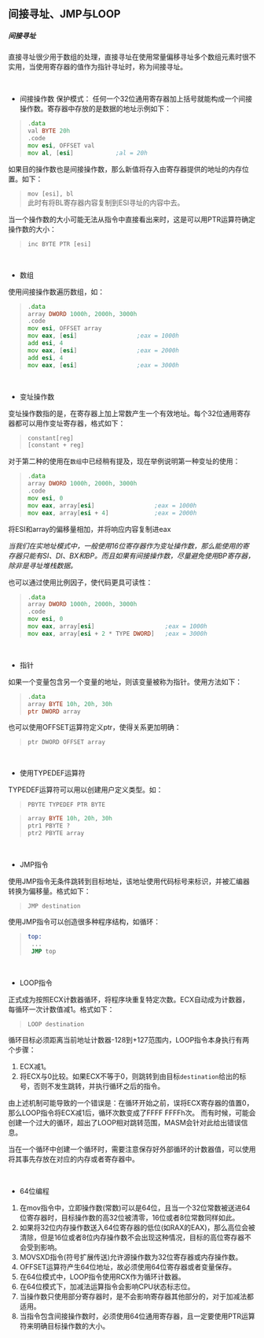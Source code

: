 ## 间接寻址、JMP与LOOP

##### 间接寻址

直接寻址很少用于数组的处理，直接寻址在使用常量偏移寻址多个数组元素时很不实用，当使用寄存器的值作为指针寻址时，称为间接寻址。

&emsp;

* 间接操作数
保护模式： 任何一个32位通用寄存器加上括号就能构成一个间接操作数。寄存器中存放的是数据的地址示例如下：

>```asm
> .data
> val BYTE 20h
> .code 
> mov esi, OFFSET val
> mov al, [esi]            ;al = 20h
> ```

如果目的操作数也是间接操作数，那么新值将存入由寄存器提供的地址的内存位置。如下：
>`mov [esi], bl`  
>此时有将BL寄存器内容复制到ESI寻址的内容中去。  

当一个操作数的大小可能无法从指令中直接看出来时，这是可以用PTR运算符确定操作数的大小：
>`inc BYTE PTR [esi]`

&emsp;

* 数组

使用间接操作数遍历数组，如：

> ```asm
> .data
> array DWORD 1000h, 2000h, 3000h
> .code
> mov esi, OFFSET array
> mov eax, [esi]                 ;eax = 1000h
> add esi, 4
> mov eax, [esi]                 ;eax = 2000h
> add esi, 4
> mov eax, [esi]                 ;eax = 3000h
> ```

&emsp;

* 变址操作数
  
变址操作数指的是，在寄存器上加上常数产生一个有效地址。每个32位通用寄存器都可以用作变址寄存器，格式如下：
>
> ```asm
> constant[reg]
> [constant + reg]
> ```

对于第二种的使用在`数组`中已经稍有提及，现在举例说明第一种变址的使用：

> ```asm
> .data
> array DWORD 1000h, 2000h, 3000h
> .code
> mov esi, 0
> mov eax, array[esi]                 ;eax = 1000h
> mov eax, array[esi + 4]             ;eax = 2000h
> ```
>

将ESI和array的偏移量相加，并将响应内容复制进eax

_当我们在实地址模式中，一般使用16位寄存器作为变址操作数，那么能使用的寄存器只能有SI、DI、BX和BP。而且如果有间接操作数，尽量避免使用BP寄存器，除非是寻址堆栈数据。_

也可以通过使用比例因子，使代码更具可读性：
>
> ```asm
> .data
> array DWORD 1000h, 2000h, 3000h
> .code
> mov esi, 0
> mov eax, array[esi]                    ;eax = 1000h
> mov eax, array[esi + 2 * TYPE DWORD]   ;eax = 3000h
> ```

&emsp;

* 指针

如果一个变量包含另一个变量的地址，则该变量被称为指针。使用方法如下：

> ```asm
> .data
> array BYTE 10h, 20h, 30h
> ptr DWORD array
> ```

也可以使用OFFSET运算符定义ptr，使得关系更加明确：
>`ptr DWORD OFFSET array`

&emsp;

* 使用TYPEDEF运算符

TYPEDEF运算符可以用以创建用户定义类型。如：
>`PBYTE TYPEDEF PTR BYTE`

> ```asm
> array BYTE 10h, 20h, 30h
> ptr1 PBYTE ?
> ptr2 PBYTE array
> ```

&emsp;

* JMP指令

使用JMP指令无条件跳转到目标地址，该地址使用代码标号来标识，并被汇编器转换为偏移量。格式如下：
> `JMP destination`

使用JMP指令可以创造很多种程序结构，如循环：
>
> ```asm
> top:
>  ...
>  JMP top
> ```

&emsp;

* LOOP指令

正式成为按照ECX计数器循环，将程序块重复特定次数。ECX自动成为计数器，每循环一次计数值减1。格式如下：

> `LOOP destination`

循环目标必须距离当前地址计数器-128到+127范围内，LOOP指令本身执行有两个步骤：

1. ECX减1。
2. 将ECX与0比较。如果ECX不等于0，则跳转到由目标`destination`给出的标号，否则不发生跳转，并执行循环之后的指令。

由上述机制可能导致的一个错误是：在循环开始之前，误将ECX寄存器的值置0，那么LOOP指令将ECX减1后，循环次数变成了FFFF FFFFh次。
而有时候，可能会创建一个过大的循环，超出了LOOP相对跳转范围，MASM会针对此给出错误信息。

当在一个循环中创建一个循环时，需要注意保存好外部循环的计数器值，可以使用将其事先存放在对应的内存或者寄存器中。

&emsp;

* 64位编程

1. 在mov指令中，立即操作数(常数)可以是64位，且当一个32位常数被送进64位寄存器时，目标操作数的高32位被清零，16位或者8位常数同样如此。
2. 如果将32位内存操作数送入64位寄存器的低位(如RAX的EAX)，那么高位会被清除，但是16位或者8位内存操作数不会出现这种情况，目标的高位寄存器不会受到影响。
3. MOVSXD指令(符号扩展传送)允许源操作数为32位寄存器或内存操作数。
4. OFFSET运算符产生64位地址，故必须使用64位寄存器或者变量保存。
5. 在64位模式中，LOOP指令使用RCX作为循环计数器。
6. 在64位模式下，加减法运算指令会影响CPU状态标志位。
7. 当操作数只使用部分寄存器时，是不会影响寄存器其他部分的，对于加减法都适用。
8. 当指令包含间接操作数时，必须使用64位通用寄存器，且一定要使用PTR运算符来明确目标操作数的大小。
